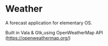 # Weather
A forecast application for elementary OS.

Built in Vala & Gtk,using OpenWeatherMap API (https://openweathermap.org/)
